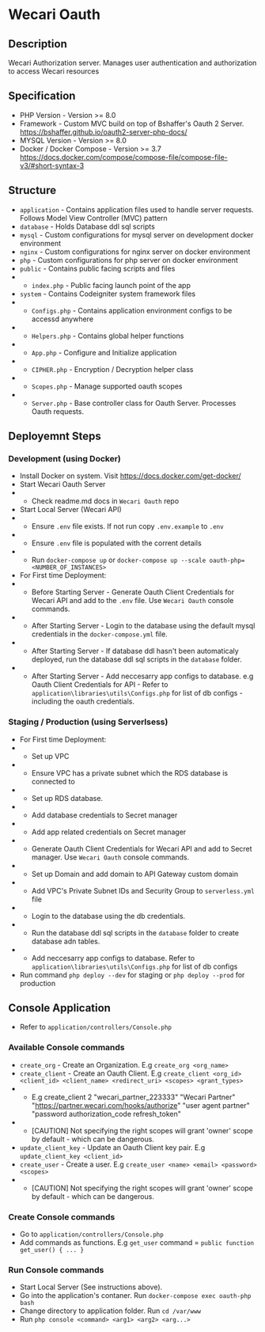 # Wecari Oauth

## Description
Wecari Authorization server. Manages user authentication and authorization to access Wecari resources

## Specification
- PHP Version - Version >= 8.0
- Framework - Custom MVC build on top of Bshaffer's Oauth 2 Server. https://bshaffer.github.io/oauth2-server-php-docs/
- MYSQL Version - Version >=  8.0
- Docker / Docker Compose - Version >=  3.7 https://docs.docker.com/compose/compose-file/compose-file-v3/#short-syntax-3


## Structure
- `application` - Contains application files used to handle server requests. Follows Model View Controller (MVC) pattern
- `database` - Holds Database ddl sql scripts
- `mysql` - Custom configurations for mysql server on development docker environment
- `nginx` - Custom configurations for nginx server on docker environment
- `php` - Custom configurations for php server on docker environment
- `public` - Contains public facing scripts and files
- - `index.php` - Public facing launch point of the app
- `system` - Contains Codeigniter system framework files
- - `Configs.php` - Contains application environment configs to be accessd anywhere
- - `Helpers.php` - Contains global helper functions
- - `App.php` - Configure and Initialize application
- - `CIPHER.php` - Encryption / Decryption helper class
- - `Scopes.php` - Manage supported oauth scopes
- - `Server.php` - Base controller class for Oauth Server. Processes Oauth requests.


## Deployemnt Steps
### Development (using Docker)
- Install Docker on system. Visit https://docs.docker.com/get-docker/
- Start Wecari Oauth Server
- - Check readme.md docs in `Wecari Oauth` repo
- Start Local Server (Wecari API)
- - Ensure `.env` file exists. If not run copy `.env.example` to `.env`
- - Ensure `.env` file is populated with the corrent details
- - Run `docker-compose up` or `docker-compose up --scale oauth-php=<NUMBER_OF_INSTANCES>`
- For First time Deployment:
- - Before Starting Server - Generate Oauth Client Credentials for Wecari API and add to the `.env` file. Use `Wecari Oauth` console commands.
- - After Starting Server - Login to the database using the default mysql credentials in the `docker-compose.yml` file.
- - After Starting Server - If database ddl hasn't been automaticaly deployed, run the database ddl sql scripts in the `database` folder.
- - After Starting Server - Add neccesarry app configs to database. e.g Oauth Client Credentials for API - Refer to `application\libraries\utils\Configs.php` for list of db configs - including the oauth credentials.

### Staging / Production (using Serverlsess)
- For First time  Deployment:
- - Set up VPC 
- - Ensure VPC has a private subnet which the RDS database is connected to
- - Set up RDS database.
- - Add database credentials to Secret manager
- - Add app related credentials on Secret manager
- - Generate Oauth Client Credentials for Wecari API and add to Secret manager. Use `Wecari Oauth` console commands.
- - Set up Domain and add domain to API Gateway custom domain
- - Add VPC's Private Subnet IDs and Security Group to `serverless.yml` file
- - Login to the database using the db credentials.
- - Run the database ddl sql scripts in the `database` folder to create database adn tables.
- - Add neccesarry app configs to database. Refer to `application\libraries\utils\Configs.php` for list of db configs
- Run command `php deploy --dev` for staging or `php deploy --prod` for production


## Console Application
- Refer to `application/controllers/Console.php`
### Available Console commands
- `create_org` - Create an Organization. E.g `create_org <org_name>`
- `create_client` - Create an Oauth Client. E.g `create_client <org_id> <client_id> <client_name> <redirect_uri> <scopes> <grant_types>`
- - E.g create_client 2 "wecari_partner_223333" "Wecari Partner" "https://partner.wecari.com/hooks/authorize" "user agent partner" "password authorization_code refresh_token"
- - [CAUTION] Not specifying the right scopes will grant 'owner' scope by default - which can be dangerous. 
- `update_client_key` - Update an Oauth Client key pair. E.g `update_client_key <client_id>`
- `create_user` - Create a user. E.g `create_user <name> <email> <password> <scopes>`
- - [CAUTION] Not specifying the right scopes will grant 'owner' scope by default - which can be dangerous. 
### Create Console commands
- Go to `application/controllers/Console.php`
- Add commands as functions. E.g `get_user` command = `public function get_user() { ... }`
### Run Console commands
- Start Local Server (See instructions above).
- Go into the application's contaner. Run `docker-compose exec oauth-php bash`
- Change directory to application folder. Run `cd /var/www`
- Run `php console <command> <arg1> <arg2> <arg...>`